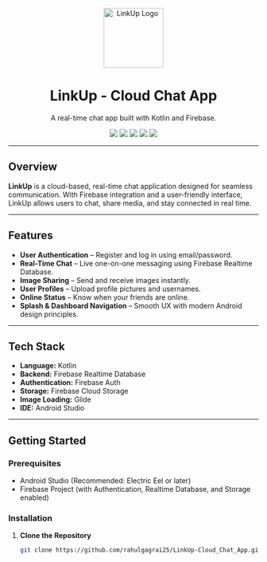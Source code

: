 <p align="center">
  <img src="https://github.com/rahulgagrai25/LinkUp-Cloud_Chat_App/assets/logo.png" alt="LinkUp Logo" width="120" height="120">
</p>

<h1 align="center">LinkUp - Cloud Chat App</h1>

<p align="center">
  A real-time chat app built with Kotlin and Firebase.
</p>

<p align="center">
  <img src="https://img.shields.io/badge/Build-Passing-brightgreen?style=flat-square" />
  <img src="https://img.shields.io/badge/Version-1.0-blue?style=flat-square" />
  <img src="https://img.shields.io/badge/License-MIT-green?style=flat-square" />
  <img src="https://img.shields.io/badge/Platform-Android-lightgrey?style=flat-square" />
  <img src="https://img.shields.io/badge/Made%20with-Kotlin-orange?style=flat-square" />
</p>

---

## Overview

**LinkUp** is a cloud-based, real-time chat application designed for seamless communication. With Firebase integration and a user-friendly interface, LinkUp allows users to chat, share media, and stay connected in real time.

---

## Features

- **User Authentication** – Register and log in using email/password.
- **Real-Time Chat** – Live one-on-one messaging using Firebase Realtime Database.
- **Image Sharing** – Send and receive images instantly.
- **User Profiles** – Upload profile pictures and usernames.
- **Online Status** – Know when your friends are online.
- **Splash & Dashboard Navigation** – Smooth UX with modern Android design principles.

---

## Tech Stack

- **Language:** Kotlin  
- **Backend:** Firebase Realtime Database  
- **Authentication:** Firebase Auth  
- **Storage:** Firebase Cloud Storage  
- **Image Loading:** Glide  
- **IDE:** Android Studio

---

## Getting Started

### Prerequisites

- Android Studio (Recommended: Electric Eel or later)
- Firebase Project (with Authentication, Realtime Database, and Storage enabled)

### Installation

1. **Clone the Repository**
   ```bash
   git clone https://github.com/rahulgagrai25/LinkUp-Cloud_Chat_App.git
